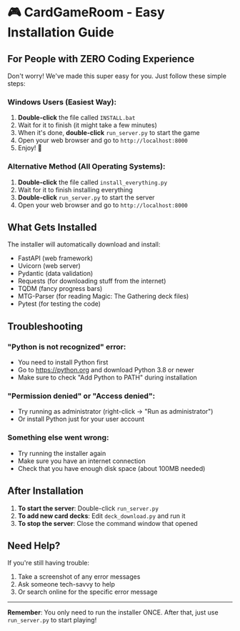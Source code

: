 # 🎮 CardGameRoom - Easy Installation Guide

## For People with ZERO Coding Experience

Don't worry! We've made this super easy for you. Just follow these simple steps:

### Windows Users (Easiest Way):
1. **Double-click** the file called `INSTALL.bat`
2. Wait for it to finish (it might take a few minutes)
3. When it's done, **double-click** `run_server.py` to start the game
4. Open your web browser and go to `http://localhost:8000`
5. Enjoy! 🎉

### Alternative Method (All Operating Systems):
1. **Double-click** the file called `install_everything.py`
2. Wait for it to finish installing everything
3. **Double-click** `run_server.py` to start the server
4. Open your web browser and go to `http://localhost:8000`

## What Gets Installed

The installer will automatically download and install:
- FastAPI (web framework)
- Uvicorn (web server)
- Pydantic (data validation)
- Requests (for downloading stuff from the internet)
- TQDM (fancy progress bars)
- MTG-Parser (for reading Magic: The Gathering deck files)
- Pytest (for testing the code)

## Troubleshooting

### "Python is not recognized" error:
- You need to install Python first
- Go to https://python.org and download Python 3.8 or newer
- Make sure to check "Add Python to PATH" during installation

### "Permission denied" or "Access denied":
- Try running as administrator (right-click → "Run as administrator")
- Or install Python just for your user account

### Something else went wrong:
- Try running the installer again
- Make sure you have an internet connection
- Check that you have enough disk space (about 100MB needed)

## After Installation

1. **To start the server**: Double-click `run_server.py`
2. **To add new card decks**: Edit `deck_download.py` and run it
3. **To stop the server**: Close the command window that opened

## Need Help?

If you're still having trouble:
1. Take a screenshot of any error messages
2. Ask someone tech-savvy to help
3. Or search online for the specific error message

---

**Remember**: You only need to run the installer ONCE. After that, just use `run_server.py` to start playing!
